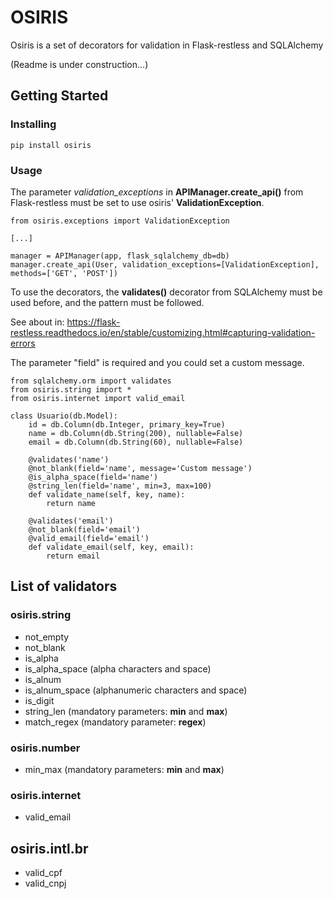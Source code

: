 # OSIRIS

Osiris is a set of decorators for validation in Flask-restless and SQLAlchemy

(Readme is under construction...)

## Getting Started

### Installing

```
pip install osiris
```

### Usage
The parameter *validation_exceptions* in **APIManager.create_api()**  from Flask-restless must be set to use osiris' **ValidationException**.

```
from osiris.exceptions import ValidationException

[...]

manager = APIManager(app, flask_sqlalchemy_db=db)
manager.create_api(User, validation_exceptions=[ValidationException], methods=['GET', 'POST'])
```

To use the decorators, the **validates()** decorator from SQLAlchemy must be used before, and the pattern must be followed.


See about in: https://flask-restless.readthedocs.io/en/stable/customizing.html#capturing-validation-errors


The parameter "field" is required and you could set a custom message.
```
from sqlalchemy.orm import validates
from osiris.string import *
from osiris.internet import valid_email

class Usuario(db.Model):
    id = db.Column(db.Integer, primary_key=True)
    name = db.Column(db.String(200), nullable=False)
    email = db.Column(db.String(60), nullable=False)

    @validates('name')
    @not_blank(field='name', message='Custom message')
    @is_alpha_space(field='name')
    @string_len(field='name', min=3, max=100)
    def validate_name(self, key, name):
        return name

    @validates('email')
    @not_blank(field='email')
    @valid_email(field='email')
    def validate_email(self, key, email):
        return email

``` 

## List of validators

### osiris.string
- not_empty
- not_blank
- is_alpha
- is_alpha_space (alpha characters and space)
- is_alnum
- is_alnum_space (alphanumeric characters and space)
- is_digit
- string_len (mandatory parameters: **min** and **max**)
- match_regex (mandatory parameter: **regex**) 

### osiris.number
- min_max (mandatory parameters: **min** and **max**)

### osiris.internet
- valid_email

## osiris.intl.br
- valid_cpf
- valid_cnpj